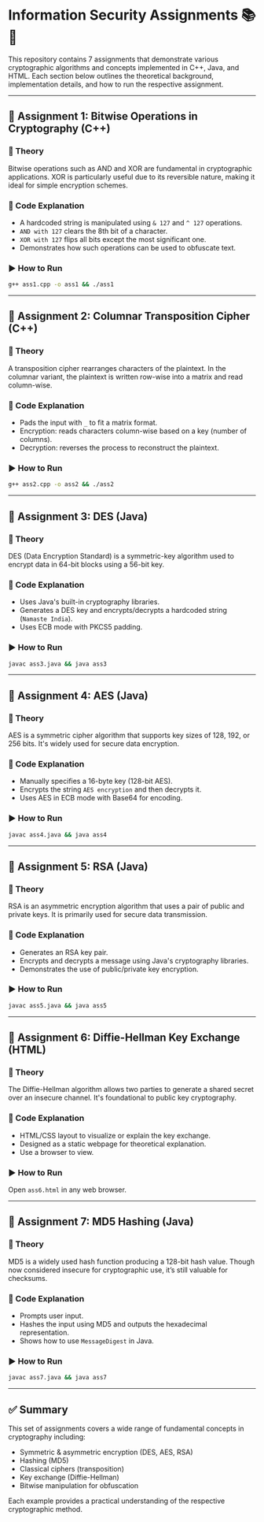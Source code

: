
# Information Security Assignments 📚🔐

This repository contains 7 assignments that demonstrate various cryptographic algorithms and concepts implemented in C++, Java, and HTML. Each section below outlines the theoretical background, implementation details, and how to run the respective assignment.

---

## 🔢 Assignment 1: Bitwise Operations in Cryptography (C++)

### 📖 Theory
Bitwise operations such as AND and XOR are fundamental in cryptographic applications. XOR is particularly useful due to its reversible nature, making it ideal for simple encryption schemes.

### 🧠 Code Explanation
- A hardcoded string is manipulated using `& 127` and `^ 127` operations.
- `AND with 127` clears the 8th bit of a character.
- `XOR with 127` flips all bits except the most significant one.
- Demonstrates how such operations can be used to obfuscate text.

### ▶️ How to Run
```bash
g++ ass1.cpp -o ass1 && ./ass1
```

---

## 🔐 Assignment 2: Columnar Transposition Cipher (C++)

### 📖 Theory
A transposition cipher rearranges characters of the plaintext. In the columnar variant, the plaintext is written row-wise into a matrix and read column-wise.

### 🧠 Code Explanation
- Pads the input with `_` to fit a matrix format.
- Encryption: reads characters column-wise based on a key (number of columns).
- Decryption: reverses the process to reconstruct the plaintext.

### ▶️ How to Run
```bash
g++ ass2.cpp -o ass2 && ./ass2
```

---

## 🔐 Assignment 3: DES (Java)

### 📖 Theory
DES (Data Encryption Standard) is a symmetric-key algorithm used to encrypt data in 64-bit blocks using a 56-bit key.

### 🧠 Code Explanation
- Uses Java's built-in cryptography libraries.
- Generates a DES key and encrypts/decrypts a hardcoded string (`Namaste India`).
- Uses ECB mode with PKCS5 padding.

### ▶️ How to Run
```bash
javac ass3.java && java ass3
```

---

## 🔐 Assignment 4: AES (Java)

### 📖 Theory
AES is a symmetric cipher algorithm that supports key sizes of 128, 192, or 256 bits. It's widely used for secure data encryption.

### 🧠 Code Explanation
- Manually specifies a 16-byte key (128-bit AES).
- Encrypts the string `AES encryption` and then decrypts it.
- Uses AES in ECB mode with Base64 for encoding.

### ▶️ How to Run
```bash
javac ass4.java && java ass4
```

---

## 🔐 Assignment 5: RSA (Java)

### 📖 Theory
RSA is an asymmetric encryption algorithm that uses a pair of public and private keys. It is primarily used for secure data transmission.

### 🧠 Code Explanation
- Generates an RSA key pair.
- Encrypts and decrypts a message using Java's cryptography libraries.
- Demonstrates the use of public/private key encryption.

### ▶️ How to Run
```bash
javac ass5.java && java ass5
```

---

## 🔐 Assignment 6: Diffie-Hellman Key Exchange (HTML)

### 📖 Theory
The Diffie-Hellman algorithm allows two parties to generate a shared secret over an insecure channel. It's foundational to public key cryptography.

### 🧠 Code Explanation
- HTML/CSS layout to visualize or explain the key exchange.
- Designed as a static webpage for theoretical explanation.
- Use a browser to view.

### ▶️ How to Run
Open `ass6.html` in any web browser.

---

## 🔐 Assignment 7: MD5 Hashing (Java)

### 📖 Theory
MD5 is a widely used hash function producing a 128-bit hash value. Though now considered insecure for cryptographic use, it’s still valuable for checksums.

### 🧠 Code Explanation
- Prompts user input.
- Hashes the input using MD5 and outputs the hexadecimal representation.
- Shows how to use `MessageDigest` in Java.

### ▶️ How to Run
```bash
javac ass7.java && java ass7
```

---

## ✅ Summary

This set of assignments covers a wide range of fundamental concepts in cryptography including:
- Symmetric & asymmetric encryption (DES, AES, RSA)
- Hashing (MD5)
- Classical ciphers (transposition)
- Key exchange (Diffie-Hellman)
- Bitwise manipulation for obfuscation

Each example provides a practical understanding of the respective cryptographic method.
